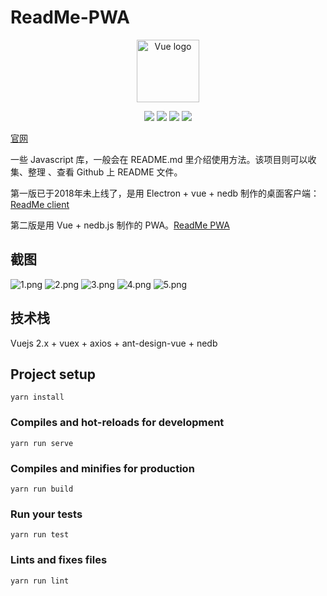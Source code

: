 # ReadMe-PWA

<p align="center"><a href="https://vuejs.org" target="_blank" rel="noopener noreferrer"><img width="100" src="https://i.loli.net/2019/03/29/5c9db30e215eb.png" alt="Vue logo"></a></p>

<p align="center">
<img src="https://img.shields.io/github/issues/Hunlongyu/ReadMe.svg">
<img src="https://img.shields.io/github/forks/Hunlongyu/ReadMe.svg">
<img src="https://img.shields.io/github/stars/Hunlongyu/ReadMe.svg">
<img src="https://img.shields.io/github/license/Hunlongyu/ReadMe.svg">
</p>

[官网](https://hunlongyu.github.io/readme_home/)

一些 Javascript 库，一般会在 README.md 里介绍使用方法。该项目则可以收集、整理 、查看 Github 上 README 文件。

第一版已于2018年未上线了，是用 Electron + vue + nedb 制作的桌面客户端：[ReadMe client](https://github.com/Hunlongyu/ReadMe/tree/v0.1.x)

第二版是用 Vue + nedb.js 制作的 PWA。[ReadMe PWA](https://hunlongyu.github.io/ReadMe/dist/index.html)


## 截图

![1.png](https://i.loli.net/2019/03/29/5c9da533664b2.png)
![2.png](https://i.loli.net/2019/03/29/5c9da533914eb.png)
![3.png](https://i.loli.net/2019/03/29/5c9da53389e85.png)
![4.png](https://i.loli.net/2019/03/29/5c9da5338fd06.png)
![5.png](https://i.loli.net/2019/03/29/5c9da53386d49.png)

## 技术栈

Vuejs 2.x + vuex + axios + ant-design-vue + nedb

## Project setup
```
yarn install
```

### Compiles and hot-reloads for development
```
yarn run serve
```

### Compiles and minifies for production
```
yarn run build
```

### Run your tests
```
yarn run test
```

### Lints and fixes files
```
yarn run lint
```
